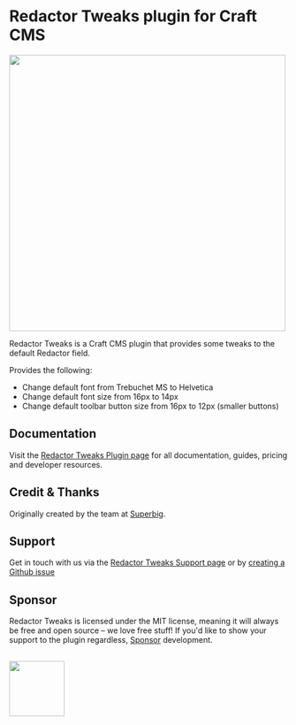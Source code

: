# Redactor Tweaks plugin for Craft CMS
<img width="500" src="https://verbb.imgix.net/plugins/redactor-tweaks/redactor-tweaks-social-card.png?v=1">

Redactor Tweaks is a Craft CMS plugin that provides some tweaks to the default Redactor field.

Provides the following:
- Change default font from Trebuchet MS to Helvetica 
- Change default font size from 16px to 14px
- Change default toolbar button size from 16px to 12px (smaller buttons)

## Documentation
Visit the [Redactor Tweaks Plugin page](https://verbb.io/craft-plugins/redactor-tweaks) for all documentation, guides, pricing and developer resources.

## Credit & Thanks
Originally created by the team at [Superbig](https://superbig.co/).

## Support
Get in touch with us via the [Redactor Tweaks Support page](https://verbb.io/craft-plugins/redactor-tweaks/support) or by [creating a Github issue](https://github.com/verbb/redactor-tweaks/issues)

## Sponsor
Redactor Tweaks is licensed under the MIT license, meaning it will always be free and open source – we love free stuff! If you'd like to show your support to the plugin regardless, [Sponsor](https://github.com/sponsors/verbb) development.

<h2></h2>

<a href="https://verbb.io" target="_blank">
    <img width="100" src="https://verbb.io/assets/img/verbb-pill.svg">
</a>
